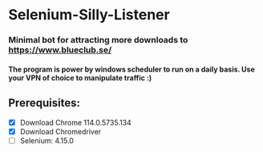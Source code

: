 # Selenium-Silly-Listener

### Minimal bot for attracting more downloads to https://www.blueclub.se/

#### The program is power by windows scheduler to run on a daily basis. Use your VPN of choice to manipulate traffic :)

## Prerequisites:

- [x] Download Chrome 114.0.5735.134
- [x] Download Chromedriver
- [ ] Selenium: 4.15.0
